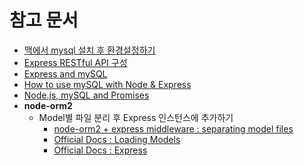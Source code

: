 # 참고 문서

- [맥에서 mysql 설치 후 환경설정하기](https://github.com/helloheesu/SecretlyGreatly/wiki/%EB%A7%A5%EC%97%90%EC%84%9C-mysql-%EC%84%A4%EC%B9%98-%ED%9B%84-%ED%99%98%EA%B2%BD%EC%84%A4%EC%A0%95%ED%95%98%EA%B8%B0)
- [Express RESTful API 구성](https://velopert.com/332)
- [Express and mySQL](http://poiemaweb.com/nodejs-mysql)
- [How to use mySQL with Node & Express](https://www.terlici.com/2015/08/13/mysql-node-express.html)
- [Node.js, mySQL and Promises](https://codeburst.io/node-js-mysql-and-promises-4c3be599909b)
- __node-orm2__
    - Model별 파일 분리 후 Express 인스턴스에 추가하기
        - [node-orm2 + express middleware : separating model files](https://github.com/dresende/node-orm2/issues/458#issuecomment-36912592)
        - [Official Docs : Loading Models](https://github.com/dresende/node-orm2#loading-models)
        - [Official Docs : Express](https://github.com/dresende/node-orm2#express) 
